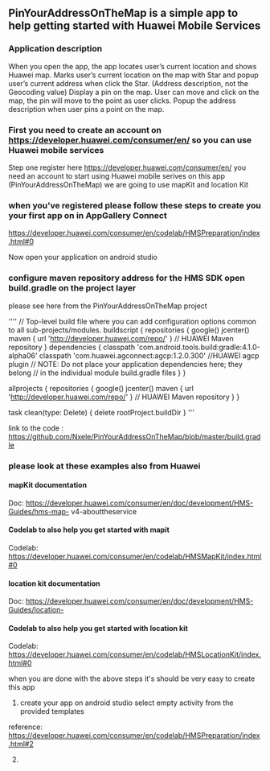 ## PinYourAddressOnTheMap is a simple app to help getting started with Huawei Mobile Services

### Application description

When you open the app, the app locates user’s current location and shows
Huawei map. Marks user’s current location on the map with Star and popup user’s
current address when click the Star. (Address description, not the
Geocoding value) Display a pin on the map. User can move and click on the map, the pin
will move to the point as user clicks. Popup the address description when
user pins a point on the map.

### First you need to create an account on https://developer.huawei.com/consumer/en/ so you can use Huawei mobile services 

Step one register here https://developer.huawei.com/consumer/en/ you need an account to start using Huawei mobile serives 
on this app (PinYourAddressOnTheMap) we are going to use mapKit and location Kit

### when you've registered please follow these steps to create you your first app on in AppGallery Connect
https://developer.huawei.com/consumer/en/codelab/HMSPreparation/index.html#0

Now open your application on android studio 

### configure maven repository address for the HMS SDK open build.gradle on the project layer
please see here from the PinYourAddressOnTheMap project

''''
// Top-level build file where you can add configuration options common to all sub-projects/modules.
buildscript {
    repositories {
        google()
        jcenter()
        maven { url 'http://developer.huawei.com/repo/' } // HUAWEI Maven repository
    }
    dependencies {
        classpath 'com.android.tools.build:gradle:4.1.0-alpha06'
        classpath 'com.huawei.agconnect:agcp:1.2.0.300'   //HUAWEI agcp plugin
        // NOTE: Do not place your application dependencies here; they belong
        // in the individual module build.gradle files
    }
}

allprojects {
    repositories {
        google()
        jcenter()
        maven { url 'http://developer.huawei.com/repo/' } // HUAWEI Maven repository
    }
}

task clean(type: Delete) {
    delete rootProject.buildDir
}
'''

link to the code : https://github.com/Nxele/PinYourAddressOnTheMap/blob/master/build.gradle


### please look at these examples also from Huawei

#### mapKit documentation
Doc: https://developer.huawei.com/consumer/en/doc/development/HMS-Guides/hms-map-
v4-abouttheservice
#### Codelab to also help you get started with mapit
Codelab: https://developer.huawei.com/consumer/en/codelab/HMSMapKit/index.html#0

#### location kit documentation
Doc: https://developer.huawei.com/consumer/en/doc/development/HMS-Guides/location-
#### Codelab to also help you get started with location kit
Codelab: https://developer.huawei.com/consumer/en/codelab/HMSLocationKit/index.html#0

when you are done with the above steps it's should be very easy to create this app



1. create your app on android studio select empty activity from the provided templates

reference: https://developer.huawei.com/consumer/en/codelab/HMSPreparation/index.html#2

2.


